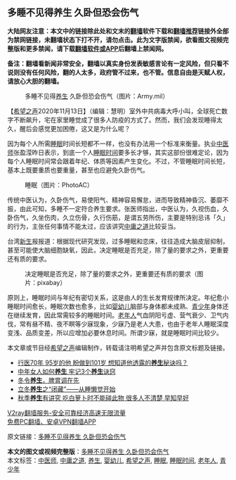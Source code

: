  <h2>多睡不见得养生 久卧但恐会伤气</h2> <p class="notice"><b>大陆网友注意：本文中的链接除此处和文末的<a href="https://github.com/bannedbook/fanqiang" >翻墙</a>软件下载和<a href="https://github.com/killgcd/justmysocks/blob/master/README.md">翻墙推荐</a>链接外全部为禁网链接，未翻墙状态下打不开，请勿点击。此为文字版禁闻，欲看图文视频完整版和更多禁闻，请下载<a href="https://github.com/bannedbook/fanqiang">翻墙软件或APP</a>后翻墙上禁闻网。</p><p>备注：翻墙看新闻非常安全，翻墙以真实身份发表敏感言论有一定风险，但只看不说则没有任何风险，翻的人太多，政府管不过来，也不管。信息自由是天赋人权，请放心大胆的翻墙。</b></p>  <div class="entry"> <figure><figcaption>多睡不见得<a href="https://www.bannedbook.org/bnews/tag/%e5%85%bb%e7%94%9f/" class="st_tag internal_tag" rel="tag" title="标签 养生 下的日志">养生</a> 久卧但恐会伤气（图片：Army.mil）</figcaption></figure> <p>【<span class='wp_keywordlink_affiliate'><a href="https://www.soundofhope.org" title="希望之声" target="_blank">希望之声</a></span>2020年11月13日】（编辑：慧明）室外中共病毒大呼小叫，全球死亡数字不断飙升，宅在家里睡觉成了很多人防疫的方式了。然而，我们会发现睡得太久，醒后会感觉更加困倦，这又是为什么呢？</p> <p>因为每个人所需<a href="https://www.bannedbook.org/bnews/tag/%e7%9d%a1%e7%9c%a0/" class="st_tag internal_tag" rel="tag" title="标签 睡眠 下的日志">睡眠</a>时间长短都不一样，也没有办法用一个标准来衡量。执业<a href="https://www.bannedbook.org/bnews/tag/%e4%b8%ad%e5%8c%bb%e5%b8%88/" class="st_tag internal_tag" rel="tag" title="标签 中医师 下的日志">中医师</a>张盈滢昨日表示，到底一个人<a href="https://www.bannedbook.org/bnews/tag/%E7%9D%A1%E7%9C%A0%E6%97%B6%E9%97%B4/" class="st_tag internal_tag" rel="tag" title="标签 睡眠时间 下的日志">睡眠时间</a>要多长才够，其实这部份很难定论，因为每个人睡眠时间常会跟着年纪、体质等因素产生变化。不过，不管睡眠时间长短，基本上既要重质也要重量，甚至也应避免久卧伤气。</p>  <figure><figcaption>睡眠（图片：PhotoAC）</figcaption></figure> <p>传统中医认为，久卧伤气，易使阳气、精神容易懈怠，进而导致精神昏沉、萎靡不振，由此可知，多睡不一定符合养生要求。张医师指出，中医认为，久视伤血，久卧伤气，久坐伤肉，久立伤骨，久行伤筋，是谓五劳所伤，主要是特别忌讳「久」的行为，主张任何事情不能太过，应该讲究<a href="https://www.bannedbook.org/bnews/tag/%E4%B8%AD%E5%BA%B8%E4%B9%8B%E9%81%93/" class="st_tag internal_tag" rel="tag" title="标签 中庸之道 下的日志">中庸之道</a>比较妥当。</p> <p>台湾<span class='wp_keywordlink'><a href="https://www.bannedbook.org/forum2/topic1642.html" title="正见网《新生》" target="_blank">新生</a></span>报报道：根据现代研究发现，过多睡眠和恋床，往往造成大脑皮层抑制，甚至可能使大脑细胞缺氧，因此，决定睡眠是否充足，除了量的要求之外，更重要还有质的要求。</p>  <figure><figcaption>决定睡眠是否充足，除了量的要求之外，更重要还有质的要求（图片：pixabay）</figcaption></figure> <p>原则上，睡眠时间与年纪有密切关系，这是由人的生长发育规律所决定。年纪愈小睡眠时间愈长，睡眠次数也愈多，比如<a href="https://www.bannedbook.org/bnews/tag/%E5%A9%B4%E5%B9%BC%E5%84%BF/" class="st_tag internal_tag" rel="tag" title="标签 婴幼儿 下的日志">婴幼儿</a>脑部与身体都未成熟、<a href="https://www.bannedbook.org/bnews/tag/%E9%9D%92%E5%B0%91%E5%B9%B4/" class="st_tag internal_tag" rel="tag" title="标签 青少年 下的日志">青少年</a>身体还在继续发育，因此常需较多的睡眠时间。<a href="https://www.bannedbook.org/bnews/tag/%E8%80%81%E5%B9%B4%E4%BA%BA/" class="st_tag internal_tag" rel="tag" title="标签 老年人 下的日志">老年人</a>气血阴阳亏虚、营气衰少、卫气内伐，常有昼不精、夜不瞑等少寐现象，少寐乃是老人大患，也由于老年人睡眠深度变浅、品质变差，所以应增加必要休息时间。所谓少寐，就是睡眠时间比较少。</p> <p>本文章或节目经<a href="https://www.bannedbook.org/bnews/tag/%e5%b8%8c%e6%9c%9b%e4%b9%8b%e5%a3%b0/" class="st_tag internal_tag" rel="tag" title="标签 希望之声 下的日志">希望之声</a>编辑制作，转载请注明希望之声并包含原文标题及链接。</p>  <ul class='op-related-articles' title='相关阅读'> <li><a href='https://www.bannedbook.org/bnews/health/20201113/1430354.html' target='_blank'>行医70年 95岁的他 盼做到101岁 想知道他透露的<b>养生</b>秘诀吗？</a></li> <li><a href='https://www.bannedbook.org/bnews/health/20201112/1429784.html' target='_blank'>中年女人如何<b>养生</b> 牢记3个<b>养生</b>诀窍</a></li> <li><a href='https://www.bannedbook.org/bnews/comments/20201110/1428803.html' target='_blank'>冬令<b>养生</b>，脾胃调在先</a></li> <li><a href='https://www.bannedbook.org/bnews/comments/20201110/1428802.html' target='_blank'>立冬<b>养生</b>之“闭藏”——从睡懒觉开始</a></li> <li><a href='https://www.bannedbook.org/bnews/health/20201109/1428162.html' target='_blank'>秋季<b>养生</b>有讲究 吃白萝卜时不能碰此物 很多人不清楚 早知早好</a></li> </ul> <p class="texttj"> <a href="https://www.bannedbook.org/forum23/topic22702.html" target="_blank">V2ray翻墙服务-安全可靠经济高速无限流量</a><br/> <a href="https://github.com/bannedbook/fanqiang/wiki/%E7%A6%81%E9%97%BB%E7%BD%91%E5%AE%89%E5%8D%93%E7%BF%BB%E5%A2%99%E6%96%B0%E9%97%BBAPP" target="_blank">免费PC翻墙、安卓VPN翻墙APP</a></p><p>原文链接：<a class="src_link"  href="https://www.soundofhope.org/post/376255" target="_blank">多睡不见得养生 久卧但恐会伤气</a></p><a name='sharetosocial'></a>       <div><b>本文的图文或视频完整版</b>：<a href='https://www.bannedbook.org/bnews/comments/20201113/1430483.html'>多睡不见得养生 久卧但恐会伤气</a></div>  </div><!--END ENTRY--> <div class="postfooter"> <div>本文标签：<a href="https://www.bannedbook.org/bnews/tag/%e4%b8%ad%e5%8c%bb%e5%b8%88/" rel="tag">中医师</a>, <a href="https://www.bannedbook.org/bnews/tag/%E4%B8%AD%E5%BA%B8%E4%B9%8B%E9%81%93/" rel="tag">中庸之道</a>, <a href="https://www.bannedbook.org/bnews/tag/%e5%85%bb%e7%94%9f/" rel="tag">养生</a>, <a href="https://www.bannedbook.org/bnews/tag/%E5%A9%B4%E5%B9%BC%E5%84%BF/" rel="tag">婴幼儿</a>, <a href="https://www.bannedbook.org/bnews/tag/%e5%b8%8c%e6%9c%9b%e4%b9%8b%e5%a3%b0/" rel="tag">希望之声</a>, <a href="https://www.bannedbook.org/bnews/tag/%e7%9d%a1%e7%9c%a0/" rel="tag">睡眠</a>, <a href="https://www.bannedbook.org/bnews/tag/%E7%9D%A1%E7%9C%A0%E6%97%B6%E9%97%B4/" rel="tag">睡眠时间</a>, <a href="https://www.bannedbook.org/bnews/tag/%E8%80%81%E5%B9%B4%E4%BA%BA/" rel="tag">老年人</a>, <a href="https://www.bannedbook.org/bnews/tag/%E9%9D%92%E5%B0%91%E5%B9%B4/" rel="tag">青少年</a></div>  </div><!--END POSTFOOTER--> 